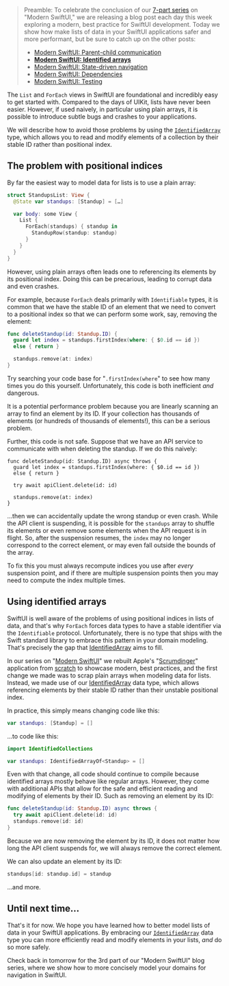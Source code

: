 > Preamble: To celebrate the conclusion of our [7-part series](/collections/swiftui/modern-swiftui) on
"Modern SwiftUI," we are releasing a blog post each day this week exploring a modern, best
practice for SwiftUI development. Today we show how make lists of data in your SwiftUI
applications safer and more performant, but be sure to catch up on the other posts:
>
> * [Modern SwiftUI: Parent-child communication](/blog/posts/94-modern-swiftui-parent-child-communication)
> * **[Modern SwiftUI: Identified arrays](/blog/posts/95-modern-swiftui-identified-arrays)**
> * [Modern SwiftUI: State-driven
navigation](/blog/posts/96-modern-swiftui-state-driven-navigation)
> * [Modern SwiftUI: Dependencies](/blog/posts/97-modern-swiftui-dependencies)
> * [Modern SwiftUI: Testing](/blog/posts/98-modern-swiftui-testing)

The `List` and `ForEach` views in SwiftUI are foundational and incredibly easy to get
started with. Compared to the days of UIKit, lists have never been easier. However, if used
naively, in particular using plain arrays, it is possible to introduce subtle bugs and
crashes to your applications.

We will describe how to avoid those problems by using the
[`IdentifiedArray`][identified-collections-gh] type, which allows you to read and modify
elements of a collection by their stable ID rather than positional index.

## The problem with positional indices

By far the easiest way to model data for lists is to use a plain array:

```swift
struct StandupsList: View {
  @State var standups: [Standup] = […]

  var body: some View {
    List {
      ForEach(standups) { standup in
        StandupRow(standup: standup)
      }
    }
  }
}
```

However, using plain arrays often leads one to referencing its elements by its positional
index. Doing this can be precarious, leading to corrupt data and even crashes.

For example, because `ForEach` deals primarily with `Identifiable` types, it is common that
we have the stable ID of an element that we need to convert to a positional index so that we
can perform some work, say, removing the element:

```swift
func deleteStandup(id: Standup.ID) {
  guard let index = standups.firstIndex(where: { $0.id == id })
  else { return }

  standups.remove(at: index)
}
```

Try searching your code base for "`.firstIndex(where`" to see how many times you do this
yourself. Unfortunately, this code is both inefficient _and_ dangerous.

It is a potential performance problem because you are linearly scanning an array to find an
element by its ID. If your collection has thousands of elements (or hundreds of thousands of
elements!), this can be a serious problem.

Further, this code is not safe. Suppose that we have an API service to communicate with when
deleting the standup. If we do this naively:

```swift:5
func deleteStandup(id: Standup.ID) async throws {
  guard let index = standups.firstIndex(where: { $0.id == id })
  else { return }

  try await apiClient.delete(id: id)

  standups.remove(at: index)
}
```

…then we can accidentally update the wrong standup or even crash. While the API client is
suspending, it is possible for the `standups` array to shuffle its elements or even remove
some elements when the API request is in flight. So, after the suspension resumes, the
`index` may no longer correspond to the correct element, or may even fall outside the bounds
of the array.

To fix this you must always recompute indices you use after _every_ suspension point, and if
there are multiple suspension points then you may need to compute the index multiple times.

## Using identified arrays

SwiftUI is well aware of the problems of using positional indices in lists of data, and
that's why `ForEach` forces data types to have a stable identifier via the `Identifiable`
protocol. Unfortunately, there is no type that ships with the Swift standard library to
embrace this pattern in your domain modeling. That's precisely the gap that
[IdentifiedArray][identified-collections-gh] aims to fill.

In our series on "[Modern SwiftUI][modern-swiftui-collection]" we rebuilt Apple's
"[Scrumdinger][scrumdinger]" application from [scratch][standups-gh] to showcase modern,
best practices, and the first change we made was to scrap plain arrays when modeling data
for lists. Instead, we made use of our [IdentifiedArray][identified-collections-gh] data
type, which allows referencing elements by their stable ID rather than their unstable
positional index.

In practice, this simply means changing code like this:

```swift
var standups: [Standup] = []
```

…to code like this:

```swift
import IdentifiedCollections

var standups: IdentifiedArrayOf<Standup> = []
```

Even with that change, all code should continue to compile because identified arrays mostly
behave like regular arrays. However, they come with additional APIs that allow for the safe
and efficient reading and modifying of elements by their ID. Such as removing an element by
its ID:

```swift
func deleteStandup(id: Standup.ID) async throws {
  try await apiClient.delete(id: id)
  standups.remove(id: id)
}
```

Because we are now removing the element by its ID, it does not matter how long the API
client suspends for, we will always remove the correct element.

We can also update an element by its ID:

```swift
standups[id: standup.id] = standup
```

…and more.

## Until next time…

That's it for now. We hope you have learned how to better model lists of data in your
SwiftUI applications. By embracing our [`IdentifiedArray`][identified-collections-gh]
data type you can more efficiently read and modify elements in your lists, _and_ do so
more safely.

Check back in tomorrow for the 3rd part of our "Modern SwiftUI" blog series, where we show
how to more concisely model your domains for navigation in SwiftUI.

[pricing]: /pricing
[modern-swiftui-collection]: /collections/swiftui/modern-swiftui
[scrumdinger]: https://developer.apple.com/tutorials/app-dev-training/getting-started-with-scrumdinger
[identified-collections-gh]: http://github.com/pointfreeco/swift-identified-collections
[runtime-warn-blog]: /blog/posts/70-unobtrusive-runtime-warnings-for-libraries
[xctest-dynamic-overlay]: http://github.com/pointfreeco/xctest-dynamic-overlay
[unimplemented-docs]: https://pointfreeco.github.io/xctest-dynamic-overlay/main/documentation/xctestdynamicoverlay/unimplemented(_:fileid:line:)-5098a
[standups-gh]: https://github.com/pointfreeco/standups

